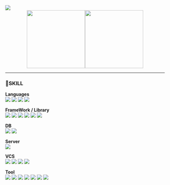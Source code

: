 <img src="https://github.com/hankyungeun/hankyungeun/assets/57738749/2df7da2b-5607-4762-9cf6-aec085bbce3f">
<div style="display: flex; justify-content: center;">
<img align="center" style="height:184px" src="https://github-readme-stats.vercel.app/api?username=hankyungeun&show_icons=true&count_private=true&include_all_commits=true&hide=issues&hide_border=true&bg_color=ffecf6&title_color=7b7b7b&text_color=7b7b7b&icon_color=f397b2" /></a>
<img align="center" style="height:184px" src="https://github-readme-stats.vercel.app/api/top-langs/?username=hankyungeun&layout=compact&hide_border=true&bg_color=ffecf6&title_color=7b7b7b&text_color=7b7b7b"/></a>  
</div>

- - -

### 💖SKILL
**Languages** <br>
<img src="https://img.shields.io/badge/Java-007396?style=flat-square&logo=OpenJDK&logoColor=white"/>
<img src="https://img.shields.io/badge/JavaScript-F7DF1E?style=flat-square&logo=JavaScript&logoColor=white">
<img src="https://img.shields.io/badge/html5-E34F26?style=flat-square&logo=html5t&logoColor=white">
<img src="https://img.shields.io/badge/CSS-1572B6?style=flat-square&logo=CSS&logoColor=white">

**FrameWork / Library** <br>
<img src="https://img.shields.io/badge/Spring-6DB33F?style=flat-square&logo=Spring&logoColor=white">
<img src="https://img.shields.io/badge/Spring Boot-6DB33F?style=flat-square&logo=Spring Boot&logoColor=white">
<img src="https://img.shields.io/badge/Gradle-02303A?style=flat-square&logo=Gradle&logoColor=white">
<img src="https://img.shields.io/badge/Maven-C71A36?style=flat-square&logo=Maven&logoColor=white">
<img src="https://img.shields.io/badge/jQuery-0769AD?style=flat-square&logo=jQuery&logoColor=white">
<img src="https://img.shields.io/badge/Mybatis-F7DF1E?style=flat-square&logo=Mybatis&logoColor=white">

**DB** <br>
<img src="https://img.shields.io/badge/Oracle-F80000?style=flat-square&logo=Oracle&logoColor=white">
<img src="https://img.shields.io/badge/MySQL-4479A1?style=flat-square&logo=MySQL&logoColor=white">

**Server** <br>
<img src="https://img.shields.io/badge/ApacheTomcat-ffecf1?style=flat-square&logo=ApacheTomcatL&logoColor=white">

**VCS** <br>
<img src="https://img.shields.io/badge/Git-05032?style=flat-square&logo=Git&logoColor=white">
<img src="https://img.shields.io/badge/GitHub-181717?style=flat-square&logo=GitHub&logoColor=white">
<img src="https://img.shields.io/badge/GitLab-FC6D26?style=flat-square&logo=GitLab&logoColor=white">
<img src="https://img.shields.io/badge/SVN-F6CED8?style=flat-square&logo=SVN&logoColor=white">

**Tool** <br>
<img src="https://img.shields.io/badge/IntelliJ-000000?style=flat-square&logo=IntelliJ&logoColor=white">
<img src="https://img.shields.io/badge/DataGrip-000000?style=flat-square&logo=DataGrip&logoColor=white">
<img src="https://img.shields.io/badge/VScode-007ACC?style=flat-square&logo=VScode&logoColor=white">
<img src="https://img.shields.io/badge/Eclipse-C2255?style=flat-square&logo=Eclipse&logoColor=white">
<img src="https://img.shields.io/badge/DBeaver-382923?style=flat-square&logo=DBeaver&logoColor=white">
<img src="https://img.shields.io/badge/Jenkins-D24939?style=flat-square&logo=Jenkins&logoColor=white">
<img src="https://img.shields.io/badge/Notion-000000?style=flat-square&logo=Notion&logoColor=white">
